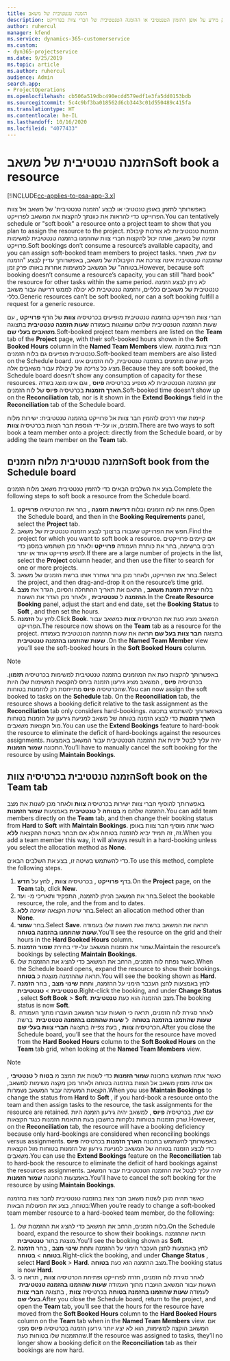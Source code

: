 ```yaml
---
title: הזמנה טנטטיבית של משאב
description: נושא זה מספק מידע על אופן התזמון הטנטטיבי או ההזמנה הטנטטיבית של חברי צוות בפרוייקט.
author: ruhercul
manager: kfend
ms.service: dynamics-365-customerservice
ms.custom:
- dyn365-projectservice
ms.date: 9/25/2019
ms.topic: article
ms.author: ruhercul
audience: Admin
search.app:
- ProjectOperations
ms.openlocfilehash: cb506a519dbc490ecdd579edf1e3fa5dd0153bdb
ms.sourcegitcommit: 5c4c9bf3ba018562d6cb3443c01d550489c415fa
ms.translationtype: HT
ms.contentlocale: he-IL
ms.lasthandoff: 10/16/2020
ms.locfileid: "4077433"
---
```

# <a name="soft-book-a-resource"></a><span data-ttu-id="3c21e-103">הזמנה טנטטיבית של משאב</span><span class="sxs-lookup"><span data-stu-id="3c21e-103">Soft book a resource</span></span>

[!INCLUDE[cc-applies-to-psa-app-3.x](../includes/cc-applies-to-psa-app-3x.md)]

<span data-ttu-id="3c21e-104">באפשרותך לתזמן באופן טנטטיבי או לבצע 'הזמנה טנטטיבית' של משאב אל צוות הפרוייקט כדי להראות את כוונתך להקצות את המשאב לפרוייקט.</span><span class="sxs-lookup"><span data-stu-id="3c21e-104">You can tentatively schedule or "soft book" a resource onto a project team to show that you plan to assign the resource to the project.</span></span> <span data-ttu-id="3c21e-105">הזמנות טנטטיביות לא צורכות קיבולת זמינה של משאב, ואתה יכול להקצות חברי צוות שהוזמנו בהזמנה טנטטיבית למשימות פרוייקט.</span><span class="sxs-lookup"><span data-stu-id="3c21e-105">Soft bookings don’t consume a resource’s available capacity, and you can assign soft-booked team members to project tasks.</span></span> <span data-ttu-id="3c21e-106">עם זאת, מאחר שהזמנה טנטטיבית אינה צורכת את הקיבולת של משאב, באפשרותך עדיין לבצע "הזמנה בטוחה" של המשאב למשימות אחרות באותו פרק זמן.</span><span class="sxs-lookup"><span data-stu-id="3c21e-106">However, because soft booking doesn’t consume a resource’s capacity, you can still "hard book" the resource for other tasks within the same period.</span></span> <span data-ttu-id="3c21e-107">לא ניתן לבצע הזמנה טנטטיבית של משאבים כלליים, והזמנה טנטטיבית לא יכולה לממש דרישה עבור משאב כללי.</span><span class="sxs-lookup"><span data-stu-id="3c21e-107">Generic resources can’t be soft booked, nor can a soft booking fulfill a request for a generic resource.</span></span>

<span data-ttu-id="3c21e-108">חברי צוות הפרוייקט בהזמנה טנטטיבית מופיעים בכרטיסיה **צוות** של הדף **פרוייקט** , עם שעות ההזמנה הטנטטיבית שלהם שמוצגות בעמודה **שעות הזמנה טנטטיבית** בתצוגה **משאבים בעלי שם**.</span><span class="sxs-lookup"><span data-stu-id="3c21e-108">Soft-booked project team members are listed on the **Team** tab of the **Project** page, with their soft-booked hours shown in the **Soft Booked Hours** column in the **Named Team Members** view.</span></span> <span data-ttu-id="3c21e-109">חברי צוות בהזמנה טנטטיבית מופיעים גם בלוח הזמנים.</span><span class="sxs-lookup"><span data-stu-id="3c21e-109">Soft-booked team members are also listed on the Schedule board.</span></span> <span data-ttu-id="3c21e-110">מכיוון שהם מוזמנים בהזמנה טנטטיבית, לוח הזמנים אינו מציג כל צריכה של קיבולת עבור משאבים אלה.</span><span class="sxs-lookup"><span data-stu-id="3c21e-110">Because they are soft booked, the Schedule board doesn't show any consumption of capacity for these resources.</span></span> <span data-ttu-id="3c21e-111">זמן ההזמנה הטנטטיבית לא מופיע בכרטיסיה **פיוס** , וגם אינו מוצג בשדה **הארך הזמנות** בכרטיסיה **פיוס** של לוח הזמנים.</span><span class="sxs-lookup"><span data-stu-id="3c21e-111">Soft-booked time doesn’t show up on the **Reconciliation** tab, nor is it shown in the **Extend Bookings** field in the **Reconciliation** tab of the Schedule board.</span></span> 

<span data-ttu-id="3c21e-112">קיימות שתי דרכים להזמין חבר צוות אל פרוייקט בהזמנה טנטטיבית: ישירות מלוח הזמנים, או על-ידי הוספת חבר הצוות בכרטיסיה **צוות**.</span><span class="sxs-lookup"><span data-stu-id="3c21e-112">There are two ways to soft book a team member onto a project: directly from the Schedule board, or by adding the team member on the **Team** tab.</span></span> 

## <a name="soft-book-from-the-schedule-board"></a><span data-ttu-id="3c21e-113">הזמנה טנטטיבית מלוח הזמנים</span><span class="sxs-lookup"><span data-stu-id="3c21e-113">Soft book from the Schedule board</span></span>
<span data-ttu-id="3c21e-114">בצע את השלבים הבאים כדי להזמין טנטטיבית משאב מלוח הזמנים.</span><span class="sxs-lookup"><span data-stu-id="3c21e-114">Complete the following steps to soft book a resource from the Schedule board.</span></span> 

1. <span data-ttu-id="3c21e-115">פתח את לוח הזמנים ובלוח **דרישות הזמנה** , בחר את הכרטיסיה **פרוייקט**.</span><span class="sxs-lookup"><span data-stu-id="3c21e-115">Open the Schedule board, and then in the **Booking Requirements** panel, select the **Project** tab.</span></span>
2. <span data-ttu-id="3c21e-116">חפש את הפרוייקט שעבורו ברצונך לבצע הזמנה טנטטיבית של משאב.</span><span class="sxs-lookup"><span data-stu-id="3c21e-116">Find the project for which you want to soft book a resource.</span></span> <span data-ttu-id="3c21e-117">אם קיימים פרוייקטים רבים ברשימה, בחר את כותרת העמודה **פרוייקט** ולאחר מכן השתמש במסנן כדי לחפש פרוייקט אחד או יותר.</span><span class="sxs-lookup"><span data-stu-id="3c21e-117">If there are a large number of projects in the list, select the **Project** column header, and then use the filter to search for one or more projects.</span></span>
3. <span data-ttu-id="3c21e-118">בחר את הפרוייקט, ולאחר מכן גרור ושחרר אותו ברשת הזמנים של משאב.</span><span class="sxs-lookup"><span data-stu-id="3c21e-118">Select the project, and then drag-and-drop it on the resource’s time grid.</span></span>
5. <span data-ttu-id="3c21e-119">בלוח **יצירת הזמנת משאב** , התאם את תאריך ההתחלה והסיום, הגדר את **מצב ההזמנה** ל **טנטטיבית** , ולאחר מכן הגדר את השעות.</span><span class="sxs-lookup"><span data-stu-id="3c21e-119">In the **Create Resource Booking** panel, adjust the start and end date, set the **Booking Status** to **Soft** , and then set the hours.</span></span> 
6. <span data-ttu-id="3c21e-120">לחץ על **הזמנה**.</span><span class="sxs-lookup"><span data-stu-id="3c21e-120">Click **Book**.</span></span> <span data-ttu-id="3c21e-121">המשאב מציג כעת את הכרטיסיה **צוות** כמשאב עבור הפרוייקט.</span><span class="sxs-lookup"><span data-stu-id="3c21e-121">The resource now shows on the **Team** tab as a resource for the project.</span></span> <span data-ttu-id="3c21e-122">בתצוגה **חבר צוות בעל שם** תראה את שעות ההזמנה הטנטטיבית בעמודה **שעות שהוזמנו בהזמנה טנטטיבית** ‬‬.</span><span class="sxs-lookup"><span data-stu-id="3c21e-122">On the **Named Team Member** view you’ll see the soft-booked hours in the **Soft Booked Hours** column.</span></span>

> [!NOTE]
> <span data-ttu-id="3c21e-123">באפשרותך להקצות כעת את המוזמנים בהזמנה טנטטיבית למשימות‬‬ בכרטיסיה **תזמון**. בכרטיסיה **פיוס** , המשאב מציג גירעון הזמנה ביחס להקצאת המשימות שלו היות שהכרטיסיה **פיוס** מתייחסת רק להזמנות בטוחות.</span><span class="sxs-lookup"><span data-stu-id="3c21e-123">You can now assign the soft booked to tasks on the **Schedule** tab. On the **Reconciliation** tab, the resource shows a booking deficit relative to the task assignment as the **Reconciliation** tab only considers hard-bookings.</span></span> <span data-ttu-id="3c21e-124">באפשרותך להשתמש בתכונה **הארך הזמנות** כדי לבצע הזמנה בטוחה של משאב למניעת גירעון של הזמנות בטוחות מול הקצאות משאבים.</span><span class="sxs-lookup"><span data-stu-id="3c21e-124">You can use the **Extend Bookings** feature to hard-book the resource to eliminate the deficit of hard-bookings against the resources assignments.</span></span> <span data-ttu-id="3c21e-125">יהיה עליך לבטל ידנית את ההזמנה הטנטטיבית‬‬ עבור המשאב באמצעות התכונה **שמור הזמנות**.</span><span class="sxs-lookup"><span data-stu-id="3c21e-125">You’ll have to manually cancel the soft booking for the resource by using **Maintain Bookings**.</span></span>

## <a name="soft-book-on-the-team-tab"></a><span data-ttu-id="3c21e-126">הזמנה טנטטיבית‬‬ בכרטיסיה צוות</span><span class="sxs-lookup"><span data-stu-id="3c21e-126">Soft book on the Team tab</span></span>

<span data-ttu-id="3c21e-127">באפשרותך להוסיף חברי צוות ישירות בכרטיסיה **צוות** ולאחר מכן לשנות את מצב ההזמנה שלהם מ **בטוחה** ל **טנטטיבית‬** באמצעות **שמור הזמנות**.</span><span class="sxs-lookup"><span data-stu-id="3c21e-127">You can add team members directly on the **Team** tab, and then change their booking status from **Hard** to **Soft** with **Maintain Bookings**.</span></span> <span data-ttu-id="3c21e-128">כאשר אתה מוסיף חבר צוות באופן זה, זה תמיד יביא להזמנה בטוחה אלא אם תבחר בשיטת ההקצאה **ללא**.</span><span class="sxs-lookup"><span data-stu-id="3c21e-128">When you add a team member this way, it will always result in a hard-booking unless you select the allocation method as **None**.</span></span>

<span data-ttu-id="3c21e-129">כדי להשתמש בשיטה זו, בצע את השלבים הבאים.</span><span class="sxs-lookup"><span data-stu-id="3c21e-129">To use this method, complete the following steps.</span></span>

1. <span data-ttu-id="3c21e-130">בדף **פרוייקט** , בכרטיסיה **צוות** , לחץ על **חדש**.</span><span class="sxs-lookup"><span data-stu-id="3c21e-130">On the **Project** page, on the **Team** tab, click **New**.</span></span>
2. <span data-ttu-id="3c21e-131">בחר את המשאב הניתן להזמנה, התפקיד ותאריכי מ- ועד.</span><span class="sxs-lookup"><span data-stu-id="3c21e-131">Select the bookable resource, the role, and the from and to dates.</span></span>
3. <span data-ttu-id="3c21e-132">בחר שיטת הקצאה שאינה **ללא**.</span><span class="sxs-lookup"><span data-stu-id="3c21e-132">Select an allocation method other than **None**.</span></span>
4. <span data-ttu-id="3c21e-133">בחר **שמור**.</span><span class="sxs-lookup"><span data-stu-id="3c21e-133">Select **Save**.</span></span> <span data-ttu-id="3c21e-134">תראה את המשאב ברשת ואת השעות שלו בעמודה **שעות שהוזמנו בהזמנה בטוחה‬‬**.</span><span class="sxs-lookup"><span data-stu-id="3c21e-134">You’ll see the resource on the grid and their hours in the **Hard Booked Hours** column.</span></span>
5. <span data-ttu-id="3c21e-135">שמור את הזמנות המשאב על-ידי בחירת **שמור הזמנות**.</span><span class="sxs-lookup"><span data-stu-id="3c21e-135">Maintain the resource’s bookings by selecting **Maintain Bookings**.</span></span>
6. <span data-ttu-id="3c21e-136">כאשר נפתח לוח הזמנים, הרחב את המשאב כדי להציג את ההזמנות שלו.</span><span class="sxs-lookup"><span data-stu-id="3c21e-136">When the Schedule board opens, expand the resource to show their bookings.</span></span> <span data-ttu-id="3c21e-137">תראה שההזמנה מוצגת כ **בטוחה**.</span><span class="sxs-lookup"><span data-stu-id="3c21e-137">You will see the booking shown as **Hard**.</span></span>
7. <span data-ttu-id="3c21e-138">לחץ באמצעות לחצן העכבר הימני על ההזמנה, ותחת **שינוי מצב** , בחר **הזמנה טנטטיבית** \> **טנטטיבית**.</span><span class="sxs-lookup"><span data-stu-id="3c21e-138">Right-click the booking, and under **Change Status** , select **Soft Book** \> **Soft**.</span></span> <span data-ttu-id="3c21e-139">מצב ההזמנה הוא כעת **טנטטיבית**.</span><span class="sxs-lookup"><span data-stu-id="3c21e-139">The booking status is now **Soft**.</span></span>
8. <span data-ttu-id="3c21e-140">לאחר סגירת לוח הזמנים, תראה כי השעות עבור המשאב הועברו מתוך העמודה ‏‫ **שעות שהוזמנו בהזמנה בטוחה** ‬‬ ל **שעות שהוזמנו בהזמנה טנטטיבית** ‬‬ ברשת הכרטיסיה **צוות** , בעת צפייה בתצוגה **חברי צוות בעלי שם**.</span><span class="sxs-lookup"><span data-stu-id="3c21e-140">After you close the Schedule board, you’ll see that the hours for the resource have moved from the **Hard Booked Hours** column to the **Soft Booked Hours** on the **Team** tab grid, when looking at the **Named Team Members** view.</span></span>

> [!NOTE]
> <span data-ttu-id="3c21e-141">כאשר אתה משתמש בתכונה **שמור הזמנות** כדי לשנות את המצב מ **בטוח** ל **טנטטיבי** , אם אתה מזמין משאב אל הצוות בהזמנה בטוחה ולאחר מכן מקצה משימות למשאב, הקצאות המשימה עבור המשאב נשמרות.</span><span class="sxs-lookup"><span data-stu-id="3c21e-141">When you use **Maintain Bookings** to change the status from **Hard** to **Soft** , if you hard-book a resource onto the team and then assign tasks to the resource, the task assignments for the resource are retained.</span></span> <span data-ttu-id="3c21e-142">עם זאת, בכרטיסיה **פיוס** , למשאב יהיה גירעון הזמנה היות שרק הזמנות בטוחות נלקחות בחשבון בעת התאמת הזמנות כנגד הקצאות.</span><span class="sxs-lookup"><span data-stu-id="3c21e-142">However, on the **Reconciliation** tab, the resource will have a booking deficiency because only hard-bookings are considered when reconciling bookings versus assignments.</span></span> <span data-ttu-id="3c21e-143">באפשרותך להשתמש בתכונה **הארך הזמנות** בכרטיסיה **פיוס** כדי לבצע הזמנה בטוחה של המשאב למניעת גירעון של הזמנות בטוחות מול הקצאות משאבים.</span><span class="sxs-lookup"><span data-stu-id="3c21e-143">You can use the **Extend Bookings** feature on the **Reconciliation** tab to hard-book the resource to eliminate the deficit of hard bookings against the resources assignments.</span></span> <span data-ttu-id="3c21e-144">יהיה עליך לבטל את ההזמנה הטנטטיבית‬‬ עבור המשאב באמצעות התכונה **שמור הזמנות**.</span><span class="sxs-lookup"><span data-stu-id="3c21e-144">You’ll have to cancel the soft booking for the resource by using **Maintain Bookings**.</span></span>

<span data-ttu-id="3c21e-145">כאשר תהיה מוכן לשנות משאב חבר צוות בהזמנה טנטטיבית לחבר צוות בהזמנה בטוחה, בצע את הפעולות הבאות:</span><span class="sxs-lookup"><span data-stu-id="3c21e-145">When you’re ready to change a soft-booked team member resource to a hard-booked team member, do the following:</span></span>

1. <span data-ttu-id="3c21e-146">בלוח הזמנים, הרחב את המשאב כדי להציג את ההזמנות שלו.</span><span class="sxs-lookup"><span data-stu-id="3c21e-146">On the Schedule board, expand the resource to show their bookings.</span></span> <span data-ttu-id="3c21e-147">תראה שההזמנה מוצגת בתור **טנטטיבית**.</span><span class="sxs-lookup"><span data-stu-id="3c21e-147">You’ll see the booking shown as **Soft**.</span></span>
2. <span data-ttu-id="3c21e-148">לחץ באמצעות לחצן העכבר הימני על ההזמנה ותחת **שינוי מצב** , בחר **הזמנה בטוחה** \> **בטוחה**.</span><span class="sxs-lookup"><span data-stu-id="3c21e-148">Right-click the booking, and under **Change Status** , select **Hard Book** \> **Hard**.</span></span> <span data-ttu-id="3c21e-149">מצב ההזמנה הוא כעת **בטוחה**.</span><span class="sxs-lookup"><span data-stu-id="3c21e-149">The booking status is now **Hard**.</span></span>
3. <span data-ttu-id="3c21e-150">לאחר סגירת לוח הזמנים, חזרה לפרוייקט ופתיחת הכרטיסיה **צוות** , תראה כי השעות עבור המשאב הועברו מתוך העמודה **שעות שהוזמנו בהזמנה טנטטיבית** ‬‬‬‬ לעמודה **שעות שהוזמנו בהזמנה בטוחה** בכרטיסיה **צוות** , בתצוגה **חברי צוות בעלי שם**.</span><span class="sxs-lookup"><span data-stu-id="3c21e-150">After you close the Schedule board, return to the project, and open the **Team** tab, you’ll see that the hours for the resource have moved from the **Soft Booked Hours** column to the **Hard Booked Hours** column on the **Team** tab when in the **Named Team Members** view.</span></span> <span data-ttu-id="3c21e-151">אם המשאב הוקצה למשימות, הוא לא יציג יותר גירעון הזמנה בכרטיסיה **פיוס** מפני שההזמנות שלו בטוחות כעת.</span><span class="sxs-lookup"><span data-stu-id="3c21e-151">If the resource was assigned to tasks, they’ll no longer show a booking deficit on the **Reconciliation** tab as their bookings are now hard.</span></span>

